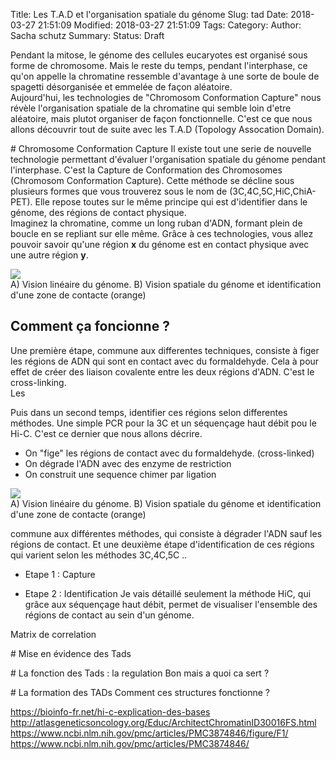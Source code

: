 Title: Les T.A.D et l'organisation spatiale du génome
Slug: tad
Date: 2018-03-27 21:51:09
Modified: 2018-03-27 21:51:09
Tags: 
Category: 
Author: Sacha schutz
Summary: 
Status: Draft

Pendant la mitose, le génome des cellules eucaryotes est organisé sous forme de chromosome. Mais le reste du temps, pendant l'interphase, ce qu'on appelle la chromatine ressemble d'avantage à une sorte de boule de spagetti désorganisée et emmelée de façon aléatoire.    
Aujourd'hui, les technologies de "Chromosom Conformation Capture" nous révèle l'organisation spatiale de la chromatine qui semble loin d'etre aléatoire, mais plutot organiser de façon fonctionnelle. C'est ce que nous allons découvrir tout de suite avec les T.A.D (Topology Assocation Domain). 

# Chromosome Conformation Capture 
Il existe tout une serie de nouvelle technologie permettant d'évaluer l'organisation spatiale du génome pendant l'interphase. C'est la Capture de Conformation des Chromosomes (Chromosom Conformation Capture). Cette méthode se décline sous plusieurs formes que vous trouverez sous le nom de (3C,4C,5C,HiC,ChiA-PET). Elle repose toutes sur le même principe qui est d'identifier dans le génome, des régions de contact physique.   
Imaginez la chromatine, comme un long ruban d'ADN, formant plein de boucle en se repliant sur elle même. Grâce à ces technologies, vous allez pouvoir savoir qu'une région **x** du génome est en contact physique avec une autre région **y**.  


<div class="figure">
    <img src="../images/tad/principe.png" />
    <div class="legend">A) Vision linéaire du génome. B) Vision spatiale du génome et identification d'une zone de contacte (orange)</div>
</div>


## Comment ça foncionne ?
Une première étape, commune aux differentes techniques, consiste à figer les régions de ADN qui sont en contact avec du formaldehyde. Cela à pour effet de créer des liaison covalente entre les deux régions d'ADN. C'est le cross-linking.  
Les 

 Puis dans un second temps, identifier ces régions selon differentes méthodes. Une simple PCR pour la 3C et un séquençage haut débit pou le Hi-C. C'est ce dernier que nous allons décrire. 

- On "fige" les régions de contact avec du formaldehyde. (cross-linked)
- On dégrade l'ADN avec des enzyme de restriction
- On construit une sequence chimer par ligation 


<div class="figure">
    <img src="../images/tad/methode.png" />
    <div class="legend">A) Vision linéaire du génome. B) Vision spatiale du génome et identification d'une zone de contacte (orange)</div>
</div>


 commune aux différentes méthodes, qui consiste à dégrader l'ADN sauf les régions de contact. Et une deuxième étape d'identification de ces régions qui varient selon les méthodes 3C,4C,5C .. 

- Etape 1 : Capture 

- Etape 2 : Identification 
Je vais détaillé seulement la méthode HiC, qui grâce aux séquençage haut débit, permet de visualiser l'ensemble des régions de contact au sein d'un génome. 

Matrix de correlation 

# Mise en évidence des Tads 

# La fonction des Tads : la regulation 
Bon mais a quoi ca sert ? 

# La formation des TADs
Comment ces structures fonctionne ? 


https://bioinfo-fr.net/hi-c-explication-des-bases
http://atlasgeneticsoncology.org/Educ/ArchitectChromatinID30016FS.html
https://www.ncbi.nlm.nih.gov/pmc/articles/PMC3874846/figure/F1/
https://www.ncbi.nlm.nih.gov/pmc/articles/PMC3874846/